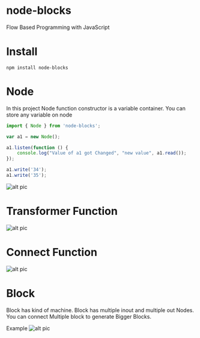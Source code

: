 # node-blocks
Flow Based Programming with JavaScript

# Install

```
npm install node-blocks
```

# Node
In this project Node function constructor is a variable container. You can store any variable on node

```js
import { Node } from 'node-blocks';

var a1 = new Node();

a1.listen(function () {
	console.log("Value of a1 got Changed", "new value", a1.read());
});

a1.write('34');
a1.write('35');

```

![alt pic](https://raw.githubusercontent.com/nsisodiya/node-blocks/master/images/node.png)

 
# Transformer Function

![alt pic](https://raw.githubusercontent.com/nsisodiya/node-blocks/master/images/transform.png)

# Connect Function

![alt pic](https://raw.githubusercontent.com/nsisodiya/node-blocks/master/images/connect.png)

# Block

Block has kind of machine. Block has multiple inout and multiple out Nodes. You can connect Multiple block to 
 generate Bigger Blocks.
 
 Example 
![alt pic](https://raw.githubusercontent.com/nsisodiya/node-blocks/master/images/adder.png)